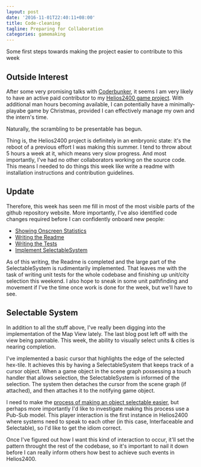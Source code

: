 ```yaml
---
layout: post
date: '2016-11-01T22:40:11+08:00'
title: Code-cleaning
tagline: Preparing for Collaboration
categories: gamemaking
---
```


Some first steps towards making the project easier to contribute to this week

## Outside Interest

After some very promising talks with [Coderbunker](http://www.coderbunker.com), it seems I am very likely to have an active paid contributor to my [Helios2400 game project](https://www.github.com/Sewerbird/Helios2400). With additional man hours becoming available, I can potentially have a minimally-playabe game by Christmas, provided I can effectively manage my own and the intern's time.

Naturally, the scrambling to be presentable has begun.

Thing is, the Helios2400 project is definitely in an embryonic state: it's the reboot of a previous effort I was making this summer. I tend to throw about 5 hours a week at it, which means very slow progress. And most importantly, I've had no other collaborators working on the source code. This means I needed to do things this week like write a readme with installation instructions and contribution guidelines.

## Update

Therefore, this week has seen me fill in most of the most visible parts of the github repository website. More importantly, I've also identified code changes required before I can confidently onboard new people:

- [Showing Onscreen Statistics](https://github.com/Sewerbird/Helios2400/pull/8)
- [Writing the Readme](https://www.github.com/Sewerbird/Helios2400/issues/11)
- [Writing the Tests](https://www.github.com/Sewerbird/Helios2400/issues/9)
- [Implement SelectableSystem](https://www.github.com/Sewerbird/Helios2400/issues/6)

As of this writing, the Readme is completed and the large part of the SelectableSystem is rudimentarily implemented. That leaves me with the task of writing unit tests for the whole codebase and finishing up unit/city selection this weekend. I also hope to sneak in some unit pathfinding and movement if I've the time once work is done for the week, but we'll have to see.

## Selectable System

In addition to all the stuff above, I've really been digging into the implementation of the Map View lately. The last blog post left off with the view being pannable. This week, the ability to visually select units & cities is nearing completion. 

I've implemented a basic cursor that highlights the edge of the selected hex-tile. It achieves this by having a SelectableSystem that keeps track of a cursor object. When a game object in the scene graph possessing a touch handler that allows selection, the SelectableSystem is informed of the selection. The system then detaches the cursor from the scene graph (if attached), and then attaches it to the notifying game object.

I need to make the [process of making an object selectable easier](https://github.com/Sewerbird/Helios2400/issues/10), but perhaps more importantly I'd like to investigate making this process use a Pub-Sub model. This player interaction is the first instance in Helios2400 where systems need to speak to each other (in this case, Interfaceable and Selectable), so I'd like to get the idiom correct.

Once I've figured out how I want this kind of interaction to occur, it'll set the pattern throught the rest of the codebase, so it's important to nail it down before I can really inform others how best to achieve such events in Helios2400.
